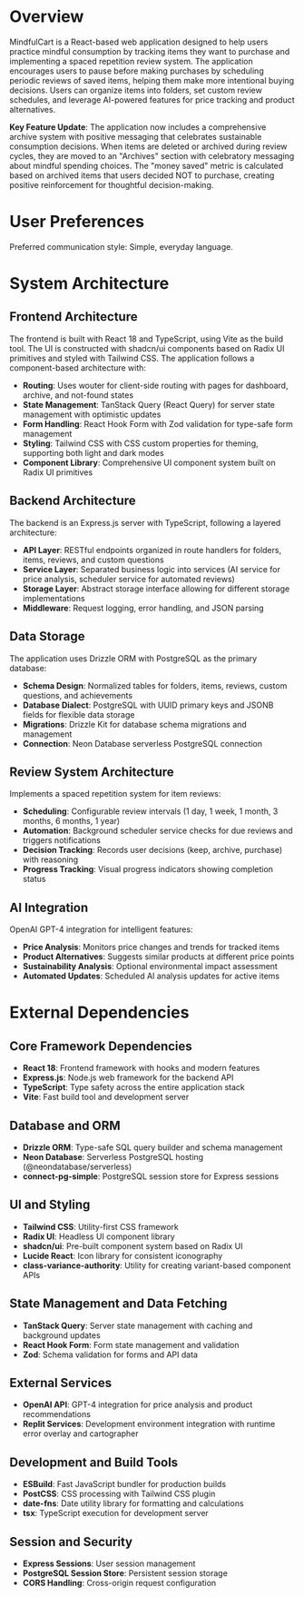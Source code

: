 # Overview

MindfulCart is a React-based web application designed to help users practice mindful consumption by tracking items they want to purchase and implementing a spaced repetition review system. The application encourages users to pause before making purchases by scheduling periodic reviews of saved items, helping them make more intentional buying decisions. Users can organize items into folders, set custom review schedules, and leverage AI-powered features for price tracking and product alternatives.

**Key Feature Update**: The application now includes a comprehensive archive system with positive messaging that celebrates sustainable consumption decisions. When items are deleted or archived during review cycles, they are moved to an "Archives" section with celebratory messaging about mindful spending choices. The "money saved" metric is calculated based on archived items that users decided NOT to purchase, creating positive reinforcement for thoughtful decision-making.

# User Preferences

Preferred communication style: Simple, everyday language.

# System Architecture

## Frontend Architecture
The frontend is built with React 18 and TypeScript, using Vite as the build tool. The UI is constructed with shadcn/ui components based on Radix UI primitives and styled with Tailwind CSS. The application follows a component-based architecture with:

- **Routing**: Uses wouter for client-side routing with pages for dashboard, archive, and not-found states
- **State Management**: TanStack Query (React Query) for server state management with optimistic updates
- **Form Handling**: React Hook Form with Zod validation for type-safe form management
- **Styling**: Tailwind CSS with CSS custom properties for theming, supporting both light and dark modes
- **Component Library**: Comprehensive UI component system built on Radix UI primitives

## Backend Architecture
The backend is an Express.js server with TypeScript, following a layered architecture:

- **API Layer**: RESTful endpoints organized in route handlers for folders, items, reviews, and custom questions
- **Service Layer**: Separated business logic into services (AI service for price analysis, scheduler service for automated reviews)
- **Storage Layer**: Abstract storage interface allowing for different storage implementations
- **Middleware**: Request logging, error handling, and JSON parsing

## Data Storage
The application uses Drizzle ORM with PostgreSQL as the primary database:

- **Schema Design**: Normalized tables for folders, items, reviews, custom questions, and achievements
- **Database Dialect**: PostgreSQL with UUID primary keys and JSONB fields for flexible data storage
- **Migrations**: Drizzle Kit for database schema migrations and management
- **Connection**: Neon Database serverless PostgreSQL connection

## Review System Architecture
Implements a spaced repetition system for item reviews:

- **Scheduling**: Configurable review intervals (1 day, 1 week, 1 month, 3 months, 6 months, 1 year)
- **Automation**: Background scheduler service checks for due reviews and triggers notifications
- **Decision Tracking**: Records user decisions (keep, archive, purchase) with reasoning
- **Progress Tracking**: Visual progress indicators showing completion status

## AI Integration
OpenAI GPT-4 integration for intelligent features:

- **Price Analysis**: Monitors price changes and trends for tracked items
- **Product Alternatives**: Suggests similar products at different price points
- **Sustainability Analysis**: Optional environmental impact assessment
- **Automated Updates**: Scheduled AI analysis updates for active items

# External Dependencies

## Core Framework Dependencies
- **React 18**: Frontend framework with hooks and modern features
- **Express.js**: Node.js web framework for the backend API
- **TypeScript**: Type safety across the entire application stack
- **Vite**: Fast build tool and development server

## Database and ORM
- **Drizzle ORM**: Type-safe SQL query builder and schema management
- **Neon Database**: Serverless PostgreSQL hosting (@neondatabase/serverless)
- **connect-pg-simple**: PostgreSQL session store for Express sessions

## UI and Styling
- **Tailwind CSS**: Utility-first CSS framework
- **Radix UI**: Headless UI component library
- **shadcn/ui**: Pre-built component system based on Radix UI
- **Lucide React**: Icon library for consistent iconography
- **class-variance-authority**: Utility for creating variant-based component APIs

## State Management and Data Fetching
- **TanStack Query**: Server state management with caching and background updates
- **React Hook Form**: Form state management and validation
- **Zod**: Schema validation for forms and API data

## External Services
- **OpenAI API**: GPT-4 integration for price analysis and product recommendations
- **Replit Services**: Development environment integration with runtime error overlay and cartographer

## Development and Build Tools
- **ESBuild**: Fast JavaScript bundler for production builds
- **PostCSS**: CSS processing with Tailwind CSS plugin
- **date-fns**: Date utility library for formatting and calculations
- **tsx**: TypeScript execution for development server

## Session and Security
- **Express Sessions**: User session management
- **PostgreSQL Session Store**: Persistent session storage
- **CORS Handling**: Cross-origin request configuration
